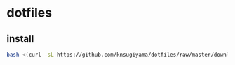 # dotfiles

## install

```bash
bash <(curl -sL https://github.com/knsugiyama/dotfiles/raw/master/download.sh)
```

